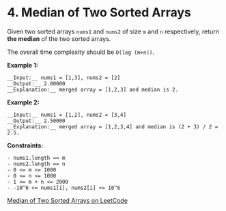 # 4. Median of Two Sorted Arrays

Given two sorted arrays `nums1` and `nums2` of size `m` and `n` respectively, return __the median__ of the two sorted arrays.

The overall time complexity should be `O(log (m+n))`.

__Example 1:__

```MD
__Input:__ nums1 = [1,3], nums2 = [2]
__Output:__ 2.00000
__Explanation:__ merged array = [1,2,3] and median is 2.
```

__Example 2:__

```MD
__Input:__ nums1 = [1,2], nums2 = [3,4]
__Output:__ 2.50000
__Explanation:__ merged array = [1,2,3,4] and median is (2 + 3) / 2 = 2.5.
```

__Constraints:__

```MD
- nums1.length == m
- nums2.length == n
- 0 <= m <= 1000
- 0 <= n <= 1000
- 1 <= m + n <= 2000
- -10^6 <= nums1[i], nums2[i] <= 10^6
```

[Median of Two Sorted Arrays on LeetCode](https://leetcode.com/problems/median-of-two-sorted-arrays/)
